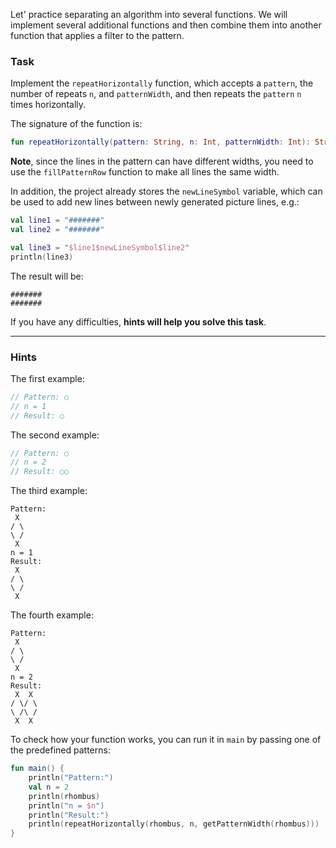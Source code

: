 Let' practice separating an algorithm into several functions. We will implement several additional functions 
and then combine them into another function that applies a filter to the pattern.

### Task

Implement the `repeatHorizontally` function, which accepts a `pattern`, the number of repeats `n`, and `patternWidth`,
and then repeats the `pattern` `n` times horizontally.

<div class="hint" title="Click me to see the new signature of the repeatHorizontally function">

The signature of the function is:
```kotlin
fun repeatHorizontally(pattern: String, n: Int, patternWidth: Int): String
```
</div>

**Note**, since the lines in the pattern can have different widths, you need to use the `fillPatternRow` 
function to make all lines the same width.

In addition, the project already stores the `newLineSymbol` variable, which can be used to add new lines between newly generated picture lines, e.g.:
```kotlin
val line1 = "#######"
val line2 = "#######"

val line3 = "$line1$newLineSymbol$line2"
println(line3)
```

The result will be:
```text
#######
#######
```
</div>

If you have any difficulties, **hints will help you solve this task**.

----

### Hints

<div class="hint" title="Click me to see several examples of how the repeatHorizontally function should work">

The first example:
```kotlin
// Pattern: ○
// n = 1
// Result: ○
```

The second example:
```kotlin
// Pattern: ○
// n = 2
// Result: ○○
```

The third example:
```text
Pattern:
 X
/ \
\ /
 X
n = 1
Result:
 X
/ \
\ /
 X 
```

The fourth example:
```text
Pattern:
 X
/ \
\ /
 X
n = 2
Result:
 X  X 
/ \/ \
\ /\ /
 X  X 
```

</div>

<div class="hint" title="Click me to learn how to run the repeatHorizontally function with predefined patterns">

To check how your function works, you can run it in <code>main</code> by passing one of the predefined patterns:

```kotlin
fun main() {
    println("Pattern:")
    val n = 2
    println(rhombus)
    println("n = $n")
    println("Result:")
    println(repeatHorizontally(rhombus, n, getPatternWidth(rhombus)))
}
```
</div>
